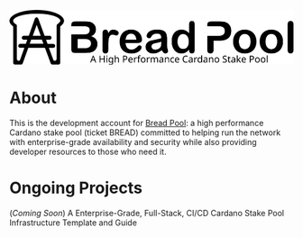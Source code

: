 <p align="center">
  <a href="https://bread-pool.com/">
    <img src="https://raw.githubusercontent.com/bread-pool/bread-pool/mainline/assets/logo.svg" alt="Bread Pool Logo" />
  </a>
</p>

# About

This is the development account for [Bread Pool](https://bread-pool.com): a high performance Cardano stake pool (ticket BREAD) committed to helping run the network with enterprise-grade availability and security while also providing developer resources to those who need it.

# Ongoing Projects

(*Coming Soon*) A Enterprise-Grade, Full-Stack, CI/CD Cardano Stake Pool Infrastructure Template and Guide
